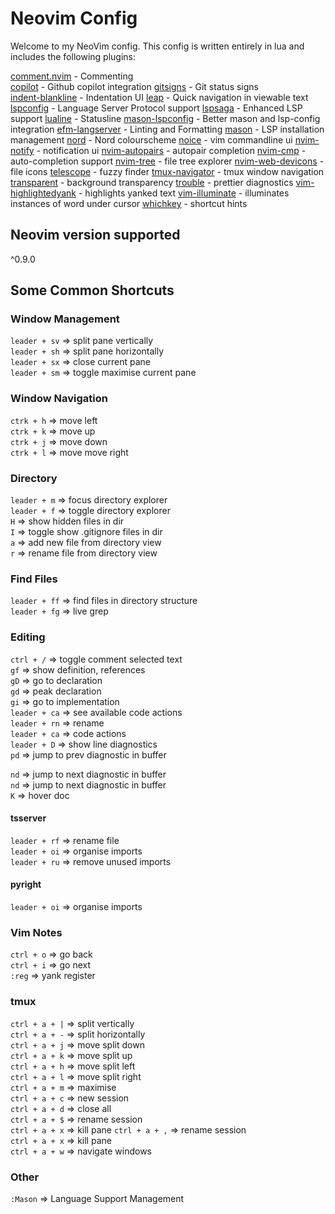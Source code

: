 # Neovim Config

Welcome to my NeoVim config. This config is written entirely in lua and includes the following plugins:

[comment.nvim](https://github.com/numToStr/Comment.nvim) - Commenting  
[copilot](https://github.com/zbirenbaum/copilot.lua) - Github copilot integration
[gitsigns](https://github.com/lewis6991/gitsigns.nvim) - Git status signs  
[indent-blankline](https://github.com/lukas-reineke/indent-blankline.nvim) - Indentation UI
[leap](https://github.com/ggandor/leap.nvim) - Quick navigation in viewable text
[lspconfig](https://github.com/neovim/nvim-lspconfig) - Language Server Protocol support
[lspsaga](https://github.com/glepnir/lspsaga.nvim) - Enhanced LSP support
[lualine](https://github.com/nvim-lualine/lualine.nvim) - Statusline
[mason-lspconfig](https://github.com/williamboman/mason-lspconfig.nvim) - Better mason and lsp-config integration
[efm-langserver](https://github.com/mattn/efm-langserver) - Linting and Formatting
[mason](https://github.com/williamboman/mason.nvim) - LSP installation management
[nord](https://github.com/shaunsingh/nord.nvim) - Nord colourscheme
[noice](https://github.com/folke/noice.nvim) - vim commandline ui
[nvim-notify](https://github.com/rcarriga/nvim-notify) - notification ui
[nvim-autopairs](https://github.com/windwp/nvim-autopairs) - autopair completion
[nvim-cmp](https://github.com/hrsh7th/nvim-cmp) - auto-completion support
[nvim-tree](https://github.com/nvim-tree/nvim-tree.lua) - file tree explorer
[nvim-web-devicons](https://github.com/nvim-tree/nvim-web-devicons) - file icons
[telescope](https://github.com/nvim-telescope/telescope.nvim) - fuzzy finder
[tmux-navigator](https;//github.com/christoomey/vim-tmux-navigator) - tmux window navigation
[transparent](https://github.com/xiyaowong/transparent.nvim) - background transparency
[trouble](https://github.com/nvim-tree/nvim-web-devicons) - prettier diagnostics
[vim-highlightedyank](machakann/vim-highlightedyank) - highlights yanked text
[vim-illuminate](https://github.com/RRethy/vim-illuminate) - illuminates instances of word under cursor
[whichkey](https://github.com/folke/which-key.nvim) - shortcut hints

## Neovim version supported  

^0.9.0

## Some Common Shortcuts

### Window Management  

`leader + sv` => split pane vertically    
`leader + sh` => split pane horizontally    
`leader + sx` => close current pane  
`leader + sm` => toggle maximise current pane

### Window Navigation

`ctrk + h` => move left  
`ctrk + k` => move up  
`ctrk + j` => move down  
`ctrk + l` => move move right

### Directory

`leader + m` => focus directory explorer  
`leader + f` => toggle directory explorer  
`H` => show hidden files in dir  
`I` => toggle show .gitignore files in dir  
`a` => add new file from directory view  
`r` => rename file from directory view  

### Find Files

`leader + ff` => find files in directory structure  
`leader + fg` => live grep

### Editing

`ctrl + /` => toggle comment selected text  
`gf` => show definition, references  
`gD` => go to declaration  
`gd` => peak declaration  
`gi` => go to implementation  
`leader + ca` => see available code actions  
`leader + rn` => rename  
`leader + ca` => code actions  
`leader + D` => show line diagnostics   
`pd` => jump to prev diagnostic in buffer  

`nd` => jump to next diagnostic in buffer  
`nd` => jump to next diagnostic in buffer    
`K` => hover doc  

#### tsserver  

`leader + rf` => rename file  
`leader + oi` => organise imports  
`leader + ru` => remove unused imports  

#### pyright  

`leader + oi` => organise imports  

### Vim Notes  

`ctrl + o` => go back  
`ctrl + i` => go next  
`:reg` => yank register  

### tmux

`ctrl + a + |` => split vertically  
`ctrl + a + -` => split horizontally  
`ctrl + a + j` => move split down  
`ctrl + a + k` => move split up  
`ctrl + a + h` => move split left  
`ctrl + a + l` => move split right  
`ctrl + a + m` => maximise  
`ctrl + a + c` => new session  
`ctrl + a + d` => close all  
`ctrl + a + $` => rename session  
`ctrl + a + x` => kill pane
`ctrl + a + ,` => rename session  
`ctrl + a + x` => kill pane  
`ctrl + a + w` => navigate windows 

### Other  

`:Mason` => Language Support Management  
